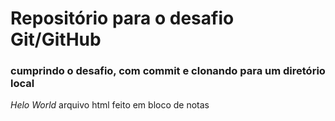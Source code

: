 # Repositório para o desafio Git/GitHub
### cumprindo o desafio, com commit e clonando para um diretório local

_Helo World_ arquivo html feito em bloco de notas
